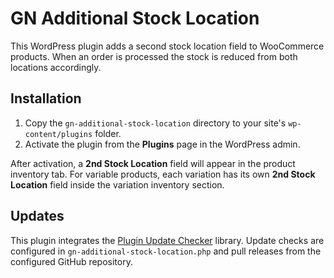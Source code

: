 # GN Additional Stock Location

This WordPress plugin adds a second stock location field to WooCommerce products. When an order is processed the stock is reduced from both locations accordingly.

## Installation

1. Copy the `gn-additional-stock-location` directory to your site's `wp-content/plugins` folder.
2. Activate the plugin from the **Plugins** page in the WordPress admin.

After activation, a **2nd Stock Location** field will appear in the product inventory tab.
For variable products, each variation has its own **2nd Stock Location** field inside the variation inventory section.

## Updates

This plugin integrates the [Plugin Update Checker](https://github.com/YahnisElsts/plugin-update-checker) library. Update checks are configured in `gn-additional-stock-location.php` and pull releases from the configured GitHub repository.
